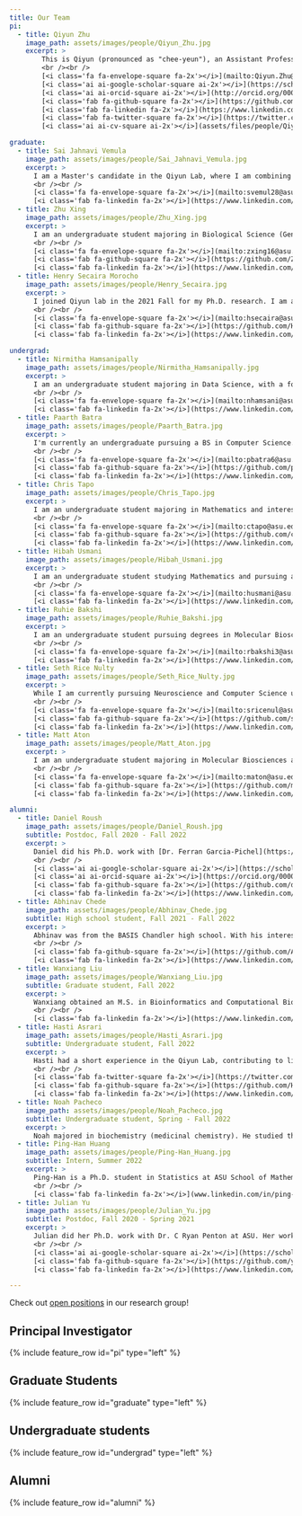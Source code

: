 ```yaml
---
title: Our Team
pi:
  - title: Qiyun Zhu
    image_path: assets/images/people/Qiyun_Zhu.jpg
    excerpt: >
        This is Qiyun (pronounced as "chee-yeun"), an Assistant Professor at the School of Life Sciences, Arizona State University, since August 2020. Prior to this appointment, I completed postdoctoral training at UC San Diego with Dr. Rob Knight. My academic background is multidisciplinary, with research experience and interest in bioinformatics, phylogenetics, microbiology, comparative genomics and molecular biology. I study both computational and biological questions, and strive to expand understanding of the microbial world through its multiple levels: genes, genomes, lineages, communities, hosts, and environments.
        <br /><br />
        [<i class='fa fa-envelope-square fa-2x'></i>](mailto:Qiyun.Zhu@asu.edu)&nbsp;&nbsp;
        [<i class='ai ai-google-scholar-square ai-2x'></i>](https://scholar.google.com/citations?user=mjkV0pUAAAAJ)&nbsp;&nbsp;
        [<i class='ai ai-orcid-square ai-2x'></i>](http://orcid.org/0000-0003-0490-1175)&nbsp;&nbsp;
        [<i class='fab fa-github-square fa-2x'></i>](https://github.com/qiyunzhu/)&nbsp;&nbsp;
        [<i class='fab fa-linkedin fa-2x'></i>](https://www.linkedin.com/in/qiyunzhu/)&nbsp;&nbsp;
        [<i class='fab fa-twitter-square fa-2x'></i>](https://twitter.com/zhuqiyun/)&nbsp;&nbsp;
        [<i class='ai ai-cv-square ai-2x'></i>](assets/files/people/QiyunZhu_CV_Mar2022.pdf)

graduate:
  - title: Sai Jahnavi Vemula
    image_path: assets/images/people/Sai_Jahnavi_Vemula.jpg
    excerpt: >
      I am a Master's candidate in the Qiyun Lab, where I am combining my expertise in biomedical informatics and applied microbiology to tackle diseases through the microbiome lens. I am interested in uncovering how microbial factors influence health conditions, aiming to pave the way for new therapeutic insights. My work exemplifies a seamless blend of technology and biology, driven by a passion for making a difference in healthcare.
      <br /><br />
      [<i class='fa fa-envelope-square fa-2x'></i>](mailto:svemul28@asu.edu)&nbsp;&nbsp;
      [<i class='fab fa-linkedin fa-2x'></i>](https://www.linkedin.com/in/saijahnavivemula/)
  - title: Zhu Xing
    image_path: assets/images/people/Zhu_Xing.jpg
    excerpt: >
      I am an undergraduate student majoring in Biological Science (Genetics, Cell and Developmental Biology) and Global Health. I am a new member of the Qiyun lab. I am interested to learn about microbiology and bioinformatics. I am still exploring possible future careers with an interest in biomedical science. Currently, I am assisting Daniel with the Cydrasil project.
      <br /><br />
      [<i class='fa fa-envelope-square fa-2x'></i>](mailto:zxing16@asu.edu)&nbsp;&nbsp;
      [<i class='fab fa-github-square fa-2x'></i>](https://github.com/Zhu288)&nbsp;&nbsp;
      [<i class='fab fa-linkedin fa-2x'></i>](https://www.linkedin.com/in/zhu-xing-a734661b5/)
  - title: Henry Secaira Morocho
    image_path: assets/images/people/Henry_Secaira.jpg
    excerpt: >
      I joined Qiyun lab in the 2021 Fall for my Ph.D. research. I am a biologist with a multidisciplinary background, which has shaped my interests at the interface of evolution, bioinformatics, microbiology, and systems biology. Currently, I am Bioinformatics and Computational Biology master's student in Spain, and I am working on a research project that focuses on the network analysis of deep sequencing data to understand the adaptive responses of viral populations to varying environments under the supervision of Dr. Susanna Manrubia.
      <br /><br />
      [<i class='fa fa-envelope-square fa-2x'></i>](mailto:hsecaira@asu.edu)&nbsp;&nbsp;
      [<i class='fab fa-github-square fa-2x'></i>](https://github.com/HSecaira)&nbsp;&nbsp;
      [<i class='fab fa-linkedin fa-2x'></i>](https://www.linkedin.com/in/henry-secaira-morocho-7a080a146)

undergrad:
  - title: Nirmitha Hamsanipally
    image_path: assets/images/people/Nirmitha_Hamsanipally.jpg
    excerpt: >
      I am an undergraduate student majoring in Data Science, with a focus in Mathematics. As a past pre-health student, I am particularly fascinated by how machine learning algorithms can be applied to analyze complex biological data, uncovering patterns that can lead to new insights. I also enjoy creating intuitive visualizations that make data more accessible and understandable. Currently I am working on improving scikit-bio as a Barrett College Fellow.
      <br /><br />
      [<i class='fa fa-envelope-square fa-2x'></i>](mailto:nhamsani@asu.edu)&nbsp;&nbsp;
      [<i class='fab fa-linkedin fa-2x'></i>](https://www.linkedin.com/in/nirmitha-h-576b56112/)
  - title: Paarth Batra
    image_path: assets/images/people/Paarth_Batra.jpg
    excerpt: >
      I'm currently an undergraduate pursuing a BS in Computer Science. Strong passion for deep learning and neural networks, and mature programming experience through personal projects and internships at DoS. New researcher for Qiyun Lab (S24) developing and maintaining scikit-bio, focused on integration of LLM technologies with existing library features.
      <br /><br />
      [<i class='fa fa-envelope-square fa-2x'></i>](mailto:pbatra6@asu.edu)&nbsp;&nbsp;
      [<i class='fab fa-github-square fa-2x'></i>](https://github.com/paarth-b)&nbsp;&nbsp;
      [<i class='fab fa-linkedin fa-2x'></i>](https://www.linkedin.com/in/paarth-batra/)
  - title: Chris Tapo
    image_path: assets/images/people/Chris_Tapo.jpg
    excerpt: >
      I am an undergraduate student majoring in Mathematics and interested in the application of combinatorics and algebra to computational biology and bioinformatics. I am excited to be a part of this lab, where I plan to study the relationship between combinatorial structures and optimization problems in phylogenetics. Currently, I am working on the implementation of algorithms used for phylogenetic inference.
      <br /><br />
      [<i class='fa fa-envelope-square fa-2x'></i>](mailto:ctapo@asu.edu)&nbsp;&nbsp;
      [<i class='fab fa-github-square fa-2x'></i>](https://github.com/christapo)&nbsp;&nbsp;
      [<i class='fab fa-linkedin fa-2x'></i>](https://www.linkedin.com/in/chris-tapo-2a08a42b2/)
  - title: Hibah Usmani
    image_path: assets/images/people/Hibah_Usmani.jpg
    excerpt: >
      I am an undergraduate student studying Mathematics and pursuing a certificate in Computational Life Sciences. As a part of this lab, I hope to expand my knowledge on bioinformatics and apply it to my honors thesis. This thesis is related to the evolution of halogenases in cyanobacteria with Dr. Brett Neilan from the University of Newcastle.
      <br /><br />
      [<i class='fa fa-envelope-square fa-2x'></i>](mailto:husmani@asu.edu)&nbsp;&nbsp;
      [<i class='fab fa-linkedin fa-2x'></i>](https://www.linkedin.com/in/hibah-usmani/)
  - title: Ruhie Bakshi
    image_path: assets/images/people/Ruhie_Bakshi.jpg
    excerpt: >
      I am an undergraduate student pursuing degrees in Molecular Biosciences and Biotechnology, as well as Data Science. I am also minoring in Sustainability. I am thrilled to be part of this lab, where I am conducting research for my honors thesis. It has allowed me to dive deeper into my multidisciplinary background to use data-driven methods to address complex biological problems.
      <br /><br />
      [<i class='fa fa-envelope-square fa-2x'></i>](mailto:rbakshi3@asu.edu)&nbsp;&nbsp;
      [<i class='fab fa-linkedin fa-2x'></i>](https://www.linkedin.com/in/ruhie-bakshi-10a16020a/)
  - title: Seth Rice Nulty
    image_path: assets/images/people/Seth_Rice_Nulty.jpg
    excerpt: >
      While I am currently pursuing Neuroscience and Computer Science undergraduate degrees at ASU, I gravitated towards microbiome research in the context of the complex role of the microbiome-gut-brain axis in brain function and neurodegenerative disease. After taking Dr. Zhu's Introduction to Computational Molecular Biology, I was shown the power of applying computational approaches to address biological problems involving large-scale data analysis and I developed a strong interest in the field of bioinformatics. With the Qiyun lab, I am currently gaining experience in building machine learning software packages that bring efficiency to the process of analyzing metagenomic data.
      <br /><br />
      [<i class='fa fa-envelope-square fa-2x'></i>](mailto:sricenul@asu.edu)&nbsp;&nbsp;
      [<i class='fab fa-github-square fa-2x'></i>](https://github.com/sethrn)&nbsp;&nbsp;
      [<i class='fab fa-linkedin fa-2x'></i>](https://www.linkedin.com/in/seth-rn/)
  - title: Matt Aton
    image_path: assets/images/people/Matt_Aton.jpg
    excerpt: >
      I am an undergraduate student majoring in Molecular Biosciences and Biotechnology and minoring in Data Science. I am interested in developing my bioinformatics skillset specifically with regards to software development, statistical analysis, and machine learning. My future is wide open, and I am currently working on a project involving feature engineering for machine learning applied to microbiome datasets.
      <br /><br />
      [<i class='fa fa-envelope-square fa-2x'></i>](mailto:maton@asu.edu)&nbsp;&nbsp;
      [<i class='fab fa-github-square fa-2x'></i>](https://github.com/mataton)&nbsp;&nbsp;
      [<i class='fab fa-linkedin fa-2x'></i>](https://www.linkedin.com/in/mattaton/)

alumni:
  - title: Daniel Roush
    image_path: assets/images/people/Daniel_Roush.jpg
    subtitle: Postdoc, Fall 2020 - Fall 2022
    excerpt: >
      Daniel did his Ph.D. work with [Dr. Ferran Garcia-Pichel](https://www.garcia-pichellab.com/) at ASU. He made significant contributions to the development and adaptation of bioinformatics approaches for microbiome analysis (most notably the Woltka project), the study of host-associated and environmental microbiomes, and the management of lab activities and facilities. He also continued to study Cyanobacteria diversity and phylogeny. After completing postdoc training, he joined Native Microbials as a Microbiome Field Scientist.
      <br /><br />
      [<i class='ai ai-google-scholar-square ai-2x'></i>](https://scholar.google.com/citations?user=oNXQvWkAAAAJ)&nbsp;&nbsp;
      [<i class='ai ai-orcid-square ai-2x'></i>](https://orcid.org/0000-0001-8025-2117)&nbsp;&nbsp;
      [<i class='fab fa-github-square fa-2x'></i>](https://github.com/droush)&nbsp;&nbsp;
      [<i class='fab fa-linkedin fa-2x'></i>](https://www.linkedin.com/in/dwroush/)
  - title: Abhinav Chede
    image_path: assets/images/people/Abhinav_Chede.jpg
    subtitle: High school student, Fall 2021 - Fall 2022
    excerpt: >
      Abhinav was from the BASIS Chandler high school. With his interest and skills in machine learning, data mining and software development, he made valuable contributions to the projects of cell size evolution and metagenome binning in the Qiyun lab. He was admitted to Brown University in 2023.
      <br /><br />
      [<i class='fab fa-github-square fa-2x'></i>](https://github.com/AbhinavChede)&nbsp;&nbsp;
      [<i class='fab fa-linkedin fa-2x'></i>](https://www.linkedin.com/in/abhinav-chede-012777206/)
  - title: Wanxiang Liu
    image_path: assets/images/people/Wanxiang_Liu.jpg
    subtitle: Graduate student, Fall 2022
    excerpt: >
      Wanxiang obtained an M.S. in Bioinformatics and Computational Biology at Saint Louis University. He performed sequence data processing, microbiome community analysis and host trait prediction using a phylogenetic tree. He continued to explore opportunities in the Evolutionary Biology Ph.D. program at ASU.
      <br /><br />
      [<i class='fab fa-linkedin fa-2x'></i>](https://www.linkedin.com/in/wanxiang-liu-273673b8/)
  - title: Hasti Asrari
    image_path: assets/images/people/Hasti_Asrari.jpg
    subtitle: Undergraduate student, Fall 2022
    excerpt: >
      Hasti had a short experience in the Qiyun Lab, contributing to literature review and education regarding host-associated microbiomes. Meanwhile she studied black widow spider microbiomes under Dr. Chad Johnson's mentorship. She received the honor of New College's Outstanding Undergraduate ([spotlight video](https://www.youtube.com/watch?v=OhnO7btlGmo)). After graduation, she started her Ph.D. study in Marine and Environmental Biology in the University of Southern California.
      <br /><br />
      [<i class='fab fa-twitter-square fa-2x'></i>](https://twitter.com/ha_microworld)&nbsp;&nbsp;
      [<i class='fab fa-github-square fa-2x'></i>](https://github.com/Hasrari)&nbsp;&nbsp;
      [<i class='fab fa-linkedin fa-2x'></i>](https://www.linkedin.com/in/hastiasrari/)
  - title: Noah Pacheco
    image_path: assets/images/people/Noah_Pacheco.jpg
    subtitle: Undergraduate student, Spring - Fall 2022
    excerpt: >
      Noah majored in biochemistry (medicinal chemistry). He studied the methodology of molecular phylogenetics. He was exploring a career in biomedical sciences.
  - title: Ping-Han Huang
    image_path: assets/images/people/Ping-Han_Huang.jpg
    subtitle: Intern, Summer 2022
    excerpt: >
      Ping-Han is a Ph.D. student in Statistics at ASU School of Mathematical and Statistical Sciences. Her area of focus is functional data analysis and experimental design. In addition to her work in statistics, She has research experience in analyzing gene expression data and investigating the relationship between metastatic cancer and human endogenous retrovirus. She looks forward to expanding horizons in bioinformatics and exploring the gene-disease associations through various statistical models.
      <br /><br />
      [<i class='fab fa-linkedin fa-2x'></i>](www.linkedin.com/in/ping-han-huang)
  - title: Julian Yu
    image_path: assets/images/people/Julian_Yu.jpg
    subtitle: Postdoc, Fall 2020 - Spring 2021
    excerpt: >
      Julian did her Ph.D. work with Dr. C Ryan Penton at ASU. Her work in the Qiyun Lab included the development of a bioinformatics approach for community analysis of metagenomic data, the analysis of honey bee metagenomes, and the setup of a molecular biology lab. She became a Bioinformatician and Microbiome Scientist at Heliae Development.
      <br /><br />
      [<i class='ai ai-google-scholar-square ai-2x'></i>](https://scholar.google.com/citations?user=PT0_hHYAAAAJ)&nbsp;&nbsp;
      [<i class='fab fa-github-square fa-2x'></i>](https://github.com/yujulian0168)&nbsp;&nbsp;
      [<i class='fab fa-linkedin fa-2x'></i>](https://www.linkedin.com/in/julian-yu-38836a141)

---
```


Check out [open positions](join) in our research group!

## Principal Investigator

{% include feature_row id="pi" type="left" %}

## Graduate Students

{% include feature_row id="graduate" type="left" %}

## Undergraduate students

{% include feature_row id="undergrad" type="left" %}

## Alumni

{% include feature_row id="alumni" %}
